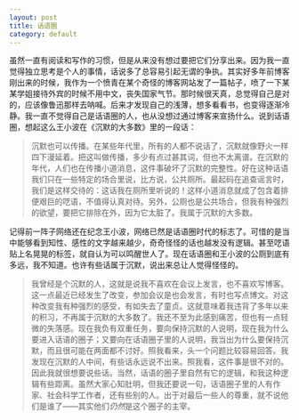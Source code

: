 ```yaml
---
layout: post
title: 话语圈
category: default
---
```


虽然一直有阅读和写作的习惯，但是从来没有想过要把它们分享出来。因为我一直觉得独立思考是个人的事情，话说多了总容易引起无谓的争执。其实好多年前博客刚出来的时候，我作为一个愤青在某个奇怪的博客网站发了一篇帖子，喷了一下某某学姐接待外宾的时候不用中文，丧失国家气节。那时候很天真，总觉得自己是对的，应该像鲁迅那样去呐喊。后来才发现自己的浅薄，想多看看书，也变得逐渐冷静。我一直不觉得自己是话语圈的人，也从没想过通过博客来宣扬什么。说到话语圈，想起这么王小波在《沉默的大多数》里的一段话：

>沉默也可以传播。在某些年代里，所有的人都不说话了，沉默就像野火一样四下漫延着。把这叫做传播，多少有点过甚其词，但也不太离谱。在沉默的年代，人们也在传播小道消息，这件事破坏了沉默的完整性。好在这种话语我们只在一些特定的场合里说，比方说，公共厕所。最起码在追查谣言时，我们是这样交待的：这话我在厕所里听说的！这样小道消息就成了包含着排便艰巨的呓语，不值得认真对待。另外，公厕也是公共场合，但我有种强烈的欲望，要把它排除在外，因为它太脏了。我属于沉默的大多数。

记得前一阵子网络还在纪念王小波，网络已然是话语圈时代的标志了。可惜的是当中能够看到知性、感性的文字越来越少，奇奇怪怪的话也越发没有逻辑。甚至呓语贴上名晃晃的标签，就自认为可以鸣醒世人了。现在话语圈和王小波的公厕到底有多远，我不知道。也许有些话属于沉默，说出来总让人觉得怪怪的。

>我曾经是个沉默的人，这就是说我不喜欢在会议上发言，也不喜欢写博客。这一点最近已经发生了改变，参加会议是也会发言，有时也写点博文。对这种改变我有种强烈的感受，有如失去了童贞。这就意味着我违背了多年以来的积习，不再属于沉默的大多数了。我还不至为此感到痛苦，但也有一点轻微的失落感。现在我负有双重任务，要向保持沉默的人说明，现在我为什么要进入话语的圈子；又要向在话语圈子里的人说明，我当出为什么要保持沉默，而且很可能在两面都不讨好。照我看来，头一个问题比较容易回答。我发现在沉默的人中间，有些话永远说不出来。照我看，这件事是很不对的。因此我就很想要说些话。当然，话语的圈子里自然有它的逻辑，和我这种逻辑有些距离。虽然大家心知肚明，但我还要说一句，话语圈子里的人有作家、社会科学工作者，还有些别的人。出于对最后一些人的尊重，就不说他们是谁了——其实他们*仍然*是这个圈子的主宰。
